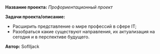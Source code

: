 __Название проекта:__
_Профориентационный проект_

__Задачи проекта/описание:__
* Расширить представление о мире профессий в сфере IT; 
* Разобраться какие существуют направления, их актуализация на сегодня и в перспективе будущего.

__Автор:__
SofIIjack
